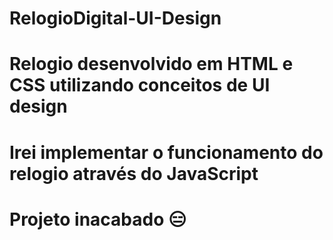 # RelogioDigital-UI-Design
# Relogio desenvolvido em HTML e CSS utilizando conceitos de UI design
# Irei implementar o funcionamento do relogio através do JavaScript
# Projeto inacabado 😑
